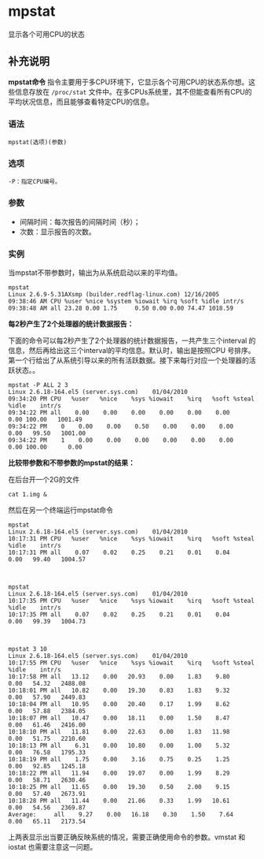 #  mpstat

显示各个可用CPU的状态

##  补充说明

**mpstat命令** 指令主要用于多CPU环境下，它显示各个可用CPU的状态系你想。这些信息存放在 ` /proc/stat `
文件中。在多CPUs系统里，其不但能查看所有CPU的平均状况信息，而且能够查看特定CPU的信息。

###  语法

    
    
    mpstat(选项)(参数)
    

###  选项

    
    
    -P：指定CPU编号。
    

###  参数

  * 间隔时间：每次报告的间隔时间（秒）； 
  * 次数：显示报告的次数。 

###  实例

当mpstat不带参数时，输出为从系统启动以来的平均值。

    
    
    mpstat
    Linux 2.6.9-5.31AXsmp (builder.redflag-linux.com) 12/16/2005
    09:38:46 AM CPU %user %nice %system %iowait %irq %soft %idle intr/s
    09:38:48 AM all 23.28 0.00 1.75     0.50 0.00 0.00 74.47 1018.59
    

**每2秒产生了2个处理器的统计数据报告：**

下面的命令可以每2秒产生了2个处理器的统计数据报告，一共产生三个interval
的信息，然后再给出这三个interval的平均信息。默认时，输出是按照CPU
号排序。第一个行给出了从系统引导以来的所有活跃数据。接下来每行对应一个处理器的活跃状态。。

    
    
    mpstat -P ALL 2 3
    Linux 2.6.18-164.el5 (server.sys.com)    01/04/2010
    09:34:20 PM CPU   %user   %nice    %sys %iowait    %irq   %soft %steal   %idle    intr/s
    09:34:22 PM all    0.00    0.00    0.00    0.00    0.00    0.00    0.00 100.00   1001.49
    09:34:22 PM    0    0.00    0.00    0.50    0.00    0.00    0.00    0.00   99.50   1001.00
    09:34:22 PM    1    0.00    0.00    0.00    0.00    0.00    0.00    0.00 100.00      0.00
    

**比较带参数和不带参数的mpstat的结果：**

在后台开一个2G的文件

    
    
    cat 1.img &
    

然后在另一个终端运行mpstat命令

    
    
    mpstat
    Linux 2.6.18-164.el5 (server.sys.com)    01/04/2010
    10:17:31 PM CPU   %user   %nice    %sys %iowait    %irq   %soft %steal   %idle    intr/s
    10:17:31 PM all    0.07    0.02    0.25    0.21    0.01    0.04    0.00   99.40   1004.57
    
    
    
    mpstat
    Linux 2.6.18-164.el5 (server.sys.com)    01/04/2010
    10:17:35 PM CPU   %user   %nice    %sys %iowait    %irq   %soft %steal   %idle    intr/s
    10:17:35 PM all    0.07    0.02    0.25    0.21    0.01    0.04    0.00   99.39   1004.73
    
    
    
    mpstat 3 10
    Linux 2.6.18-164.el5 (server.sys.com)    01/04/2010
    10:17:55 PM CPU   %user   %nice    %sys %iowait    %irq   %soft %steal   %idle    intr/s
    10:17:58 PM all   13.12    0.00   20.93    0.00    1.83    9.80    0.00   54.32   2488.08
    10:18:01 PM all   10.82    0.00   19.30    0.83    1.83    9.32    0.00   57.90   2449.83
    10:18:04 PM all   10.95    0.00   20.40    0.17    1.99    8.62    0.00   57.88   2384.05
    10:18:07 PM all   10.47    0.00   18.11    0.00    1.50    8.47    0.00   61.46   2416.00
    10:18:10 PM all   11.81    0.00   22.63    0.00    1.83   11.98    0.00   51.75   2210.60
    10:18:13 PM all    6.31    0.00   10.80    0.00    1.00    5.32    0.00   76.58   1795.33
    10:18:19 PM all    1.75    0.00    3.16    0.75    0.25    1.25    0.00   92.85   1245.18
    10:18:22 PM all   11.94    0.00   19.07    0.00    1.99    8.29    0.00   58.71   2630.46
    10:18:25 PM all   11.65    0.00   19.30    0.50    2.00    9.15    0.00   57.40   2673.91
    10:18:28 PM all   11.44    0.00   21.06    0.33    1.99   10.61    0.00   54.56   2369.87
    Average:     all    9.27    0.00   16.18    0.30    1.50    7.64    0.00   65.11   2173.54
    

上两表显示出当要正确反映系统的情况，需要正确使用命令的参数。vmstat 和iostat 也需要注意这一问题。

